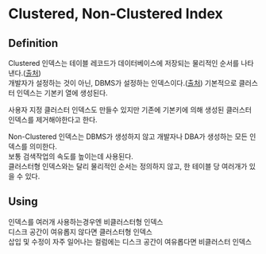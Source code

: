 # Clustered, Non-Clustered Index

## Definition
Clustered 인덱스는 테이블 레코드가 데이터베이스에 저장되는 물리적인 순서를 나타낸다.([출처](https://www.spotlightcloud.io/blog/when-to-use-clustered-or-non-clustered-indexes-in-sql-server))    
개발자가 설정하는 것이 아닌, DBMS가 설정하는 인덱스이다.([출처](https://www.kyungyeon.dev/posts/66))
기본적으로 클러스터 인덱스는 기본키 열에 생성된다.  

사용자 지정 클러스터 인덱스도 만들수 있지만 기존에 기본키에 의해 생성된 클러스터 인덱스를 제거해야한다고 한다.  

Non-Clustered 인덱스는 DBMS가 생성하지 않고 개발자나 DBA가 생성하는 모든 인덱스를 의미한다.  
보통 검색작업의 속도를 높이는데 사용된다.  
클러스터형 인덱스와는 달리 물리적인 순서는 정의하지 않고, 한 테이블 당 여러개가 있을 수 있다.  

## Using
인덱스를 여러개 사용하는경우엔 비클러스터형 인덱스  
디스크 공간이 여유롭지 않다면 클러스터형 인덱스  
삽입 및 수정이 자주 일어나는 컬럼에는 디스크 공간이 여유롭다면 비클러스터 인덱스

